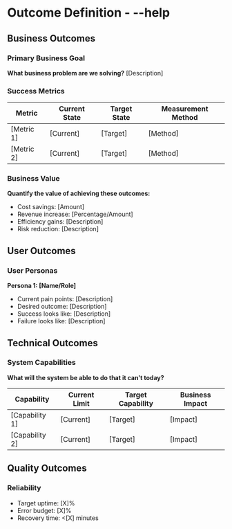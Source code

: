 # Outcome Definition - --help

## Business Outcomes

### Primary Business Goal
**What business problem are we solving?**
[Description]

### Success Metrics
| Metric | Current State | Target State | Measurement Method |
|--------|--------------|--------------|-------------------|
| [Metric 1] | [Current] | [Target] | [Method] |
| [Metric 2] | [Current] | [Target] | [Method] |

### Business Value
**Quantify the value of achieving these outcomes:**
- Cost savings: [Amount]
- Revenue increase: [Percentage/Amount]
- Efficiency gains: [Description]
- Risk reduction: [Description]

## User Outcomes

### User Personas

**Persona 1: [Name/Role]**
- Current pain points: [Description]
- Desired outcome: [Description]
- Success looks like: [Description]
- Failure looks like: [Description]

## Technical Outcomes

### System Capabilities
**What will the system be able to do that it can't today?**

| Capability | Current Limit | Target Capability | Business Impact |
|------------|---------------|-------------------|-----------------|
| [Capability 1] | [Current] | [Target] | [Impact] |
| [Capability 2] | [Current] | [Target] | [Impact] |

## Quality Outcomes

### Reliability
- Target uptime: [X]%
- Error budget: [X]%
- Recovery time: <[X] minutes
